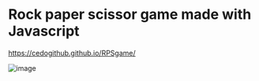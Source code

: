 # Rock paper scissor game made with Javascript
https://cedogithub.github.io/RPSgame/

![image](https://user-images.githubusercontent.com/39746523/211018575-c728c8d1-ffd6-47df-b182-c19c76a8d889.png)
